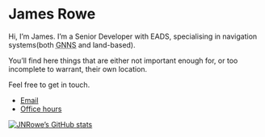 # James Rowe

Hi, I’m James.  I’m a Senior Developer with EADS, specialising in navigation
systems(both <abbr title="Global Navigation Satellite System">GNNS</abbr> and
land-based).

You’ll find here things that are either not important enough for, or too
incomplete to warrant, their own location.

Feel free to get in touch.

- [Email](mailto:jnrowe@gmail.com)
- [Office hours](http://jnrowe.github.io/office_hours.html)

[![JNRowe’s GitHub stats](https://github-readme-stats.vercel.app/api?username=JNRowe&show_icons=true&theme=gruvbox)](https://github.com/JNRowe)
